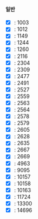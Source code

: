 #### 일반

- [x] : 1003
- [x] : 1012
- [x] : 1149
- [x] : 1244
- [x] : 1260
- [x] : 2116
- [x] : 2304
- [x] : 2309
- [x] : 2477
- [x] : 2491
- [x] : 2527
- [x] : 2559
- [x] : 2563
- [x] : 2564
- [x] : 2578
- [x] : 2579
- [x] : 2605
- [x] : 2628
- [x] : 2635
- [x] : 2667
- [x] : 2669
- [x] : 4963
- [x] : 9095
- [x] : 10157
- [x] : 10158
- [x] : 10163
- [x] : 11724
- [x] : 13300
- [x] : 14696